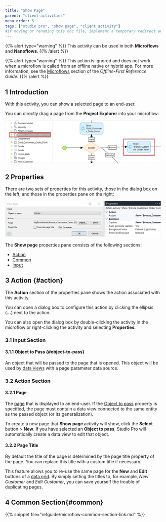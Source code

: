 ```yaml
---
title: "Show Page"
parent: "client-activities"
menu_order: 5
tags: ["studio pro", "show page", "client activity"]
#If moving or renaming this doc file, implement a temporary redirect and let the respective team know they should update the URL in the product. See Mapping to Products for more details.
---
```


{{% alert type="warning" %}}
This activity can be used in both **Microflows** and **Nanoflows**.
{{% /alert %}}

{{% alert type="warning" %}}
This action is ignored and does not work when a microflow is called from an offline native or hybrid app. For more information, see the [Microflows](offline-first#microflows) section of the *Offline-First Reference Guide*.
{{% /alert %}}

## 1 Introduction

With this activity, you can show a selected page to an end-user.

You can directly drag a page from the **Project Explorer** into your microflow:

![](attachments/client-activities/show-page-from-project-explorer.png)

## 2 Properties

There are two sets of properties for this activity, those in the dialog box on the left, and those in the properties pane on the right:

![](attachments/client-activities/show-page-properties.png)

The **Show page** properties pane consists of the following sections:

* [Action](#action)
* [Common](#common)
* [Input](#input)

## 3 Action {#action}

The **Action** section of the properties pane shows the action associated with this activity.

You can open a dialog box to configure this action by clicking the ellipsis (**…**) next to the action.

You can also open the dialog box by double-clicking the activity in the microflow or right-clicking the activity and selecting **Properties**.

### 3.1 Input Section

#### 3.1.1 Object to Pass {#object-to-pass}

An object that will be passed to the page that is opened. This object will be used by [data views](data-view) with a page parameter data source.

### 3.2 Action Section

#### 3.2.1 Page

The [page](page) that is displayed to an end-user. If the [Object to pass](#object-to-pass) property is specified, the page must contain a data view connected to the same entity as the passed object (or its generalization).

To create a new page that **Show page** activity will show, click the **Select** button > **New**. If you have selected an **Object to pass**, Studio Pro will automatically create a data view to edit that object.

#### 3.2.2 Page Title

By default the title of the page is determined by the page title property of the page. You can replace this title with a custom title if necessary.

This feature allows you to re-use the same page for the **New** and **Edit** buttons of a [data grid](data-grid). By simply setting the titles to, for example, *New Customer* and *Edit Customer*, you can save yourself the trouble of duplicating pages.

## 4 Common Section{#common}

{{% snippet file="refguide/microflow-common-section-link.md" %}}




